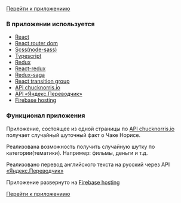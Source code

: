 <a href="https://react-chuck-norris-jokes.web.app/">Перейти к приложениию</a>

<h3>В приложении используется</h3>
<ul>
  <li><a href="https://ru.reactjs.org/">React</a></li>
  <li><a href="https://www.npmjs.com/package/react-router-dom">React router dom</a></li>
  <li><a href="https://www.npmjs.com/package/node-sass">Scss(node-sass)</a></li>
  <li><a href="https://www.typescriptlang.org/">Typescript</a></li>
  <li><a href="https://redux.js.org/">Redux</a></li>
  <li><a href="https://github.com/reduxjs/react-redux">React-redux</a></li>
  <li><a href="https://redux-saga.js.org/">Redux-saga</a></li>
  <li><a href="https://reactcommunity.org/react-transition-group/">React transition group</a></li>
  <li><a href="https://api.chucknorris.io/">API chucknorris.io</a></li>
  <li><a href="http://translate.yandex.ru">API «Яндекс.Переводчик»</a></li>
  <li><a href="https://firebase.google.com/products/hosting">Firebase hosting</a></li>
</ul>

<h3>Функционал приложения</h3>
<p>Приложение, состоящее из одной страницы по <a href="https://api.chucknorris.io/">API chucknorris.io</a> получает случайный шуточный факт о Чаке Норисе.</p>
<p>Реализована возможность получить случайную шутку по категории(тематики). Например: фильмы, деньги и т.д.</p>
<p>Реализовано перевод английского текста на русский через API <a href="http://translate.yandex.ru">«Яндекс.Переводчик»</a></p>
<p>Приложение развернуто на <a href="https://firebase.google.com/products/hosting">Firebase hosting</a></p>

<a href="https://react-chuck-norris-jokes.web.app/">Перейти к приложениию</a>